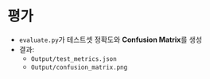 # 평가

- `evaluate.py`가 테스트셋 정확도와 **Confusion Matrix**를 생성
- 결과:
  - `Output/test_metrics.json`
  - `Output/confusion_matrix.png`
